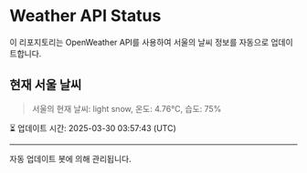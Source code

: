 
# Weather API Status

이 리포지토리는 OpenWeather API를 사용하여 서울의 날씨 정보를 자동으로 업데이트합니다.

## 현재 서울 날씨
> 서울의 현재 날씨: light snow, 온도: 4.76°C, 습도: 75%

⏳ 업데이트 시간: 2025-03-30 03:57:43 (UTC)

---
자동 업데이트 봇에 의해 관리됩니다.
